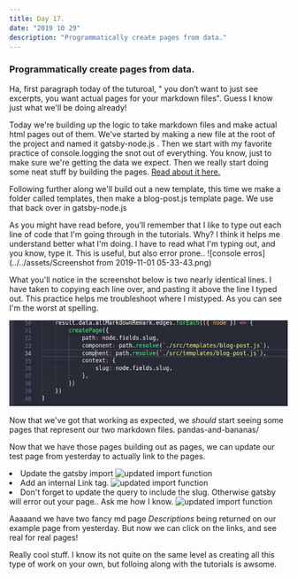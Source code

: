 ```yaml
---
title: Day 17.
date: "2019 10 29"
description: "Programmatically create pages from data."
---
```

### Programmatically create pages from data.

Ha, first paragraph today of the tuturoal, " you don’t want to just see excerpts, you want actual pages for your markdown files". Guess I know just what we'll be doing already!

Today we're building up the logic to take markdown files and make actual html pages out of them. We've started by making a new file at the root of the project and named it gatsby-node.js . Then we start with my favorite practice of console.logging the snot out of everything. You know, just to make sure we're getting the data we expect. Then we really start doing some neat stuff by building the pages. <a href="https://www.gatsbyjs.org/tutorial/part-seven/#creating-pages">Read about it here.</a>

Following further along we'll build out a new template, this time we make a folder called templates, then make a blog-post.js template page. We use that back over in gatsby-node.js

As you might have read before, you'll remember that I like to type out each line of code that I'm going through in the tutorials. Why? I think it helps me understand better what I'm doing. I have to read what I'm typing out, and you know, type it. This is useful, but also error prone..
![console erros](../../assets/Screenshot from 2019-11-01 05-33-43.png)
<!-- <img src={"..Screenshot from 2019-11-01 05-33-43.png"} -->

  <!-- alt="console erros"

/> -->

What you'll notice in the screenshot below is two nearly identical lines. I have taken to copying each line over, and pasting it above the line I typed out. This practice helps me troubleshoot where I mistyped. As you can see I'm the worst at spelling.

![typing error in js file](/Screenshot&#32;from&#32;2019-11-01&#32;05-39-05.png)
<!-- 
<img src={"../../Screenshot from 2019-11-01 05-39-05.png"}

  alt="typing error in js file"

/> -->

Now that we've got that working as expected, we <em>should</em> start seeing some pages that represent our two markdown files. <Link to="pandas-and-bananas/">pandas-and-bananas/</Link>

Now that we have those pages building out as pages, we can update our test page from yesterday to actually link to the pages.


  <li>Update the gatsby import  <img src={"../../Screenshot from 2019-11-01 05-59-01.png"} alt="updated import function" /></li>


  <li>Add an internal Link tag. <img src={"../../Screenshot from 2019-11-01 06-00-32.png"} alt="updated import function" /></li>


  <li>Don't forget to update the query to include the slug. Otherwise gatsby will error out your page.. Ask me how I know.  <img src={"../../Screenshot from 2019-11-01 06-01-40.png"} alt="updated import function" /></li>


Aaaaand we have two fancy md page <em>Descriptions</em> being returned on our <Link to="new-index">example page from yesterday</Link>. But now we can click on the links, and see real for real pages!

Really cool stuff. I know its not quite on the same level as creating all this type of work on your own, but folloing along with the tutorials is awsome.
    </div>
   
